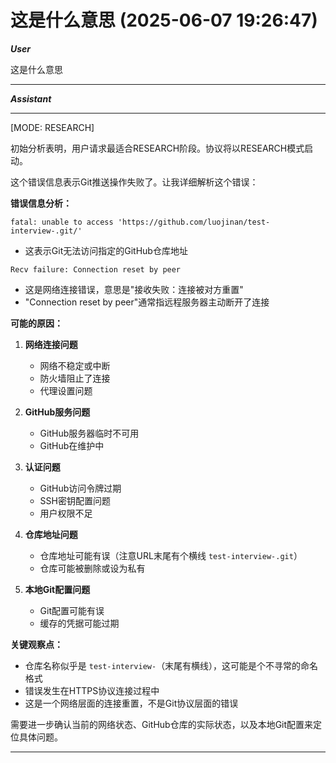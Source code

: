 <!-- Generated by SpecStory -->

# 这是什么意思 (2025-06-07 19:26:47)

_**User**_

这是什么意思

---

_**Assistant**_



---

[MODE: RESEARCH]

初始分析表明，用户请求最适合RESEARCH阶段。协议将以RESEARCH模式启动。

这个错误信息表示Git推送操作失败了。让我详细解析这个错误：

**错误信息分析：**

`fatal: unable to access 'https://github.com/luojinan/test-interview-.git/'`
- 这表示Git无法访问指定的GitHub仓库地址

`Recv failure: Connection reset by peer`
- 这是网络连接错误，意思是"接收失败：连接被对方重置"
- "Connection reset by peer"通常指远程服务器主动断开了连接

**可能的原因：**

1. **网络连接问题**
   - 网络不稳定或中断
   - 防火墙阻止了连接
   - 代理设置问题

2. **GitHub服务问题**
   - GitHub服务器临时不可用
   - GitHub在维护中

3. **认证问题**
   - GitHub访问令牌过期
   - SSH密钥配置问题
   - 用户权限不足

4. **仓库地址问题**
   - 仓库地址可能有误（注意URL末尾有个横线 `test-interview-.git`）
   - 仓库可能被删除或设为私有

5. **本地Git配置问题**
   - Git配置可能有误
   - 缓存的凭据可能过期

**关键观察点：**
- 仓库名称似乎是 `test-interview-`（末尾有横线），这可能是个不寻常的命名格式
- 错误发生在HTTPS协议连接过程中
- 这是一个网络层面的连接重置，不是Git协议层面的错误

需要进一步确认当前的网络状态、GitHub仓库的实际状态，以及本地Git配置来定位具体问题。

---

